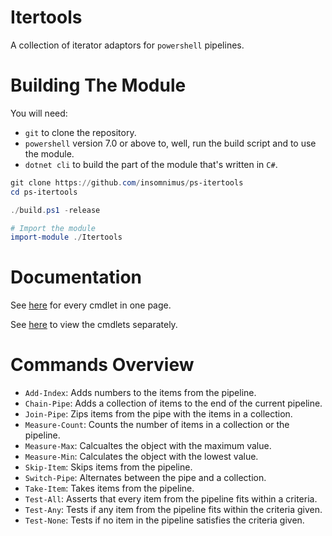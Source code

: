 # Itertools
A collection of iterator adaptors for `powershell` pipelines.

# Building The Module
You will need:
-	`git` to clone the repository.
-	`powershell` version 7.0 or above to, well, run the build script and to use the module.
-	`dotnet cli` to build the part of the module that's written in `C#`.

```powershell
git clone https://github.com/insomnimus/ps-itertools
cd ps-itertools

./build.ps1 -release

# Import the module
import-module ./Itertools
```

# Documentation
See [here](documentation.md) for every cmdlet in one page.

See [here](docs/) to view the cmdlets separately.

# Commands Overview
- `Add-Index`: Adds numbers to the items from the pipeline.
- `Chain-Pipe`: Adds a collection of items to the end of the current pipeline.
- `Join-Pipe`: Zips items from the pipe with the items in a collection.
- `Measure-Count`: Counts the number of items in a collection or the pipeline.
- `Measure-Max`: Calcualtes the object with the maximum value.
- `Measure-Min`: Calculates the object with the lowest value.
- `Skip-Item`: Skips items from the pipeline.
- `Switch-Pipe`: Alternates between the pipe and a collection.
- `Take-Item`: Takes items from the pipeline.
- `Test-All`: Asserts that every item from the pipeline fits within a criteria.
- `Test-Any`: Tests if any item from the pipeline fits within the criteria given.
- `Test-None`: Tests if no item in the pipeline satisfies the criteria given.

